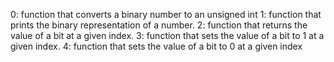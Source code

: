 0: function that converts a binary number to an unsigned int
1: function that prints the binary representation of a number.
2: function that returns the value of a bit at a given index.
3: function that sets the value of a bit to 1 at a given index.
4: function that sets the value of a bit to 0 at a given index

